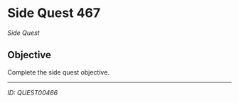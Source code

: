 # Side Quest 467

*Side Quest*

## Objective
Complete the side quest objective.

---
*ID: QUEST00466*